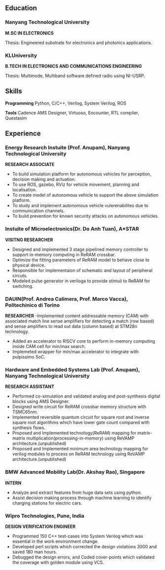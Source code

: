 ## Education
### Nanyang Technological University
**M.SC IN ELECTRONICS**

Thesis: Engineered substrate for electronics and photonics applications.

### KLUniversity
**B.TECH IN ELECTRONICS AND COMMUNICATIONS ENGINEERING**

Thesis: Multimode, Multiband software defined radio using NI-USRP.

## Skills
**Programming**  Python, C/C++, Verilog, System Verilog, ROS

**Tools** Cadence AMS Designer, Virtuoso, Encounter, RTL compiler, Questasim

## Experience
### Energy Research Instuite (Prof. Anupam), Nanyang Technological University
**RESEARCH ASSOCIATE**
- To build simulation platform for autonomous vehicles for perception, decision making and actuation.
- To use ROS, gazebo, RViz for vehicle movement, planning and localisation.
- To create model of autonomous vehicle to support the above simulation platform.
- To study and implement autonomous vehicle vulerenabilites due to communication channels.
- To build prevention for known security attacks on autonomous vehicles.

### Instuite of Microelectronics(Dr. Do Anh Tuan), A*STAR
**VISITNG RESEARCHER**
- Designed and implemented 3 stage pipelined memory controller to support in-memory computing in ReRAM crossbar.
- Optimize the fitting parameters of ReRAM model to behave close to physical device.
- Responsible for implementaion of schematic and layout of peripheral circuts.
- Modeled pulse generator in veriloga to provide stimuli to ReRAM for switching.

### DAUIN(Prof. Andrea Calimera, Prof. Marco Vacca), Politechinico di Torino
**RESEARCHER**
-Implemented content addressable memory (CAM) with associated match line sense amplifiers for detecting a match (row based) and sense amplifiers to read out data (column based) at STM28n technology.
- Added an accelerator to RISCV core to perform in-memory computing inside CAM cell for min/max search.
- Implemeted wrapper for min/max accelerator to integrate with pulpissimo SoC.

### Hardware and Embedded Systems Lab (Prof. Anupam), Nanyang Technological University
**RESEARCH ASSISTANT**
- Performed co-simulation and validated analog and post-synthesis digital blocks using AMS Designer.
- Designed write circuit for ReRAM crossbar memory structure with TSMC65nm.
- Implemented reversible quantum circuit for square root and inverse square root algorithms which have lower gate count compared with synthesis flows.
- Proposed and Implemented technology(ReRAM) mapping for matrix-matrix multiplication(processing-in-memory) using ReVAMP architecture.(unpublished)
- Proposed and Implemented minimum area technology mapping for verilog modules to process on ReRAM technology using ReVAMP architecture.(unpublished)

### BMW Advanced Mobility Lab(Dr. Akshay Rao), Singapore
**INTERN**
- Analyze and extract features from huge data sets using python.
- Assist decision making process through machine learning to identify charging stations for electric cars.

### Wipro Technologies, Pune, India
**DESIGN VERIFICATION ENGINEER**
- Programmed 150 C++ test-cases into System Verilog which was essential in the work environment change.
- Developed perl scripts which corrected the design violations 3000 and saved 180 man hours.
- Debugged the design errors, and Coded cover-points which validated the coverage with golden module using VCS.


